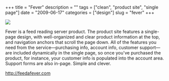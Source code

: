 +++
title = "Fever"
description = ""
tags = ["clean", "product site", "single page"]
date = "2009-06-17"
categories = ["design"]
slug = "fever"
+++


 

  <div id="screens-thumbs" class="clearfix">
    <div class="txt-center" id="design-submission"><a href="http://feedafever.com/"><img id='bluga-thumbnail-1755' class='bluga-thumbnail large' src='//media.konigi.com/bluga/
wt4a38fdc731fa9_0.jpg'/></a></div>  
  </div>   
<p>Fever is a feed reading server product. The product site features a single-page design, with well-organized and clear product information at the top, and navigation anchors that scroll the page down. All of the features you need from the service&#8212;purchasing info, account info, customer support&#8212;are included dynamically in the single page, so once you've purchased the product, for instance, your customer info is populated into the account area. Support forms are also in-page. Simple and clever.</p>
<p><a href="http://feedafever.com/">http://feedafever.com</a></p>




